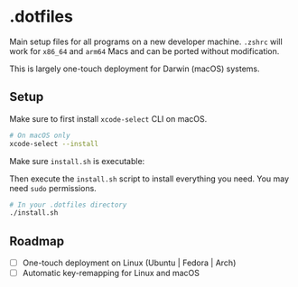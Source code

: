 # .dotfiles

Main setup files for all programs on a new developer machine. `.zshrc` will work for `x86_64` and `arm64` Macs and can be ported without modification.

This is largely one-touch deployment for Darwin (macOS) systems.

## Setup

Make sure to first install `xcode-select` CLI on macOS.

```bash
# On macOS only
xcode-select --install
```

Make sure `install.sh` is executable:

Then execute the `install.sh` script to install everything you need. You may need `sudo` permissions.

```sh
# In your .dotfiles directory
./install.sh
```

## Roadmap

- [ ] One-touch deployment on Linux (Ubuntu | Fedora | Arch)
- [ ] Automatic key-remapping for Linux and macOS
